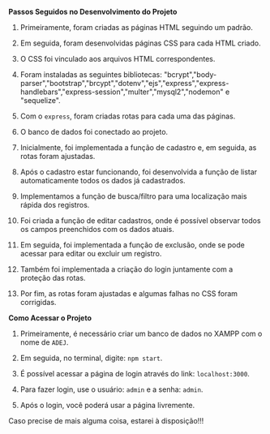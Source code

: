 **Passos Seguidos no Desenvolvimento do Projeto**

1. Primeiramente, foram criadas as páginas HTML seguindo um padrão.

2. Em seguida, foram desenvolvidas páginas CSS para cada HTML criado.

3. O CSS foi vinculado aos arquivos HTML correspondentes.

4. Foram instaladas as seguintes bibliotecas: "bcrypt","body-parser","bootstrap","brcypt","dotenv","ejs","express","express-handlebars","express-session","multer","mysql2","nodemon" e "sequelize".

5. Com o `express`, foram criadas rotas para cada uma das páginas.

6. O banco de dados foi conectado ao projeto.

7. Inicialmente, foi implementada a função de cadastro e, em seguida, as rotas foram ajustadas.

8. Após o cadastro estar funcionando, foi desenvolvida a função de listar automaticamente todos os dados já cadastrados.

9. Implementamos a função de busca/filtro para uma localização mais rápida dos registros.

10. Foi criada a função de editar cadastros, onde é possível observar todos os campos preenchidos com os dados atuais.

11. Em seguida, foi implementada a função de exclusão, onde se pode acessar para editar ou excluir um registro.

12. Também foi implementada a criação do login juntamente com a proteção das rotas.

13. Por fim, as rotas foram ajustadas e algumas falhas no CSS foram corrigidas.

**Como Acessar o Projeto**

1. Primeiramente, é necessário criar um banco de dados no XAMPP com o nome de `ADEJ`.

2. Em seguida, no terminal, digite: `npm start`.

3. É possível acessar a página de login através do link: `localhost:3000`.

4. Para fazer login, use o usuário: `admin` e a senha: `admin`.

5. Após o login, você poderá usar a página livremente.

Caso precise de mais alguma coisa, estarei à disposição!!!